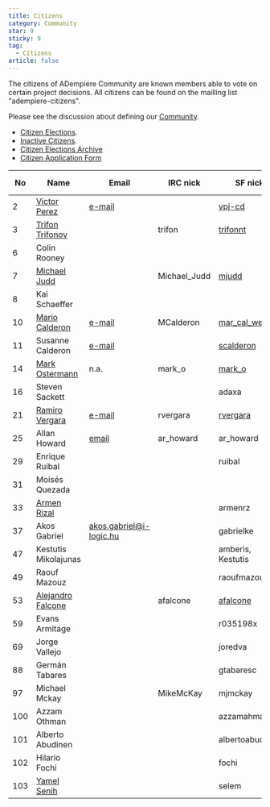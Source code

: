 ```yaml
---
title: Citizens
category: Community
star: 9
sticky: 9
tag:
  - Citizens
article: false
---
```


The citizens of ADempiere Community are known members able to vote on certain project decisions. All citizens can be found on the mailling list "adempiere-citizens".

Please see the discussion about defining our [Community](../community-detail.md).

- [Citizen Elections](citizen-elections.md).
- [Inactive Citizens](citizens-inactive.md).
- [Citizen Elections Archive](citizen-elections-archive.md)
- [Citizen Application Form](citizen-elections-form.md)

No | Name | Email | IRC nick | SF nick | Date of Entrance | Reference | Residence | Status
-- | -- | -- | -- | -- | -- | -- | -- | --
2 | [Victor Perez](https://wiki.adempiere.net/User:Vpj-cd) | [e-mail](mailto:victor.perez@e-evolution.com) |  | [vpj-cd](http://sourceforge.net/users/vpj-cd/) | 23.06.2009 | <http://e-evolution.com> | Mexico | Active
3 | [Trifon Trifonov](https://wiki.adempiere.net/User:Trifonnt) |  | trifon | [trifonnt](http://sourceforge.net/users/trifonnt) | 23.06.2009 | [www.d3soft.biz](http://www.d3soft.biz/) | Europe | Active
6 | Colin Rooney |  |  |  | 07.07.2009 |   | Ireland | Active
7 | [Michael Judd](https://wiki.adempiere.net/User:Juddm) |   | Michael_Judd | [mjudd](http://sourceforge.net/users/mjudd/) | 07.07.2009 | [www.akunagroup.com](http://www.akunagroup.com/) | England | Active
8 | Kai Schaeffer |  |  |  | 07.07.2009 |   | Germany | Active
10 | [Mario Calderon](https://wiki.adempiere.net/User:Mar_cal_westf) | [e-mail](mailto:mario.calderon@westfalia-it.com) | MCalderon | [mar_cal_westf](http://sourceforge.net/users/mar_cal_westf) | 07.07.2009 | [www.westfalia-it.com](http://www.westfalia-it.com/) | El Salvador | Active
11 | Susanne Calderon | [e-mail](mailto:susanne.de.calderon@westfalia-it.com) |  | [scalderon](http://sourceforge.net/users/scalderon) | 07.07.2009 | [www.westfalia-it.com](http://www.westfalia-it.com/) | El Salvador | Active
14 | [Mark Ostermann](https://wiki.adempiere.net/User:Mark_o) | n.a. | mark_o | [mark_o](http://sourceforge.net/users/mark_o) | 07.07.2009 | [www.metas.de](http://www.metas.de/) | Germany | Active
16 | Steven Sackett |  |  | adaxa | 18.07.2009 | [www.adaxa.com.au](http://www.adaxa.com.au/) | Australia | Active
21 | [Ramiro Vergara](https://wiki.adempiere.net/User:Rvergara) | [e-mail](mailto:ramiro.vergara@gmail.com) | rvergara | [rvergara](http://sourceforge.net/users/rvergara) | 2.08.2009 |   | Chile | Active
25 | Allan Howard | [email](mailto:ar_howard@internode.on.net) | ar_howard | ar_howard | 3.08.2009 | [Intouch Direct](http://www.intouchdirect.com.au/) | Australia | Active
29 | Enrique Ruibal |   |   | ruibal | 6.08.2009 |   | Mexico | Active
31 | Moisés Quezada |   |   |   | 6.08.2009 |   | Mexico | Active
33 | [Armen Rizal](https://wiki.adempiere.net/User:Armenrz) |   |   | armenrz | 11.08.2009 |   | Indonesia | Active
37 | Akos Gabriel | <akos.gabriel@i-logic.hu> |   | gabrielke | 24.08.2009 | [http://i-logic.hu](https://www.ixenit.com/hu) | Hungary | Active
47 | Kestutis Mikolajunas |   |   | amberis, Kestutis | 24.08.2009 |   |   | Active
49 | Raouf Mazouz |   |   | raoufmazouz | 24.08.2009 |   |   | Active
53 | [Alejandro Falcone](https://wiki.adempiere.net/User:Afalcone)  |   | afalcone | [afalcone](http://sourceforge.net/users/afalcone/) | 11.09.2009 | [http://www.openbiz.com.ar](http://www.openbiz.com.ar/) | Argentina | Active
59 | Evans Armitage |   |   | r035198x | 11.09.2009 |   |   | Active
69 | Jorge Vallejo |   |   | joredva | 11.09.2009 |   | Ecuador | Active
88 | Germán Tabares |   |   | gtabaresc | 12.01.2010 |   | Colombia | Active
97 | Michael Mckay |   | MikeMcKay | mjmckay | 08.04.2011 | - | Canada | Active
100 | Azzam Othman |   |   | azzamahmad | 16.07.2012 |   |   | Active
101 | Alberto Abudinen |   |   | albertoabudinen | 16.07.2012 |   |   | Active
102 | Hilario Fochi |   |   | fochi | 16.07.2012 |   |   | Active
103 | [Yamel Senih](https://wiki.adempiere.net/User:Yamel_Senih) |   |   | selem | 28.02.2015 | [http://erpcya.com](https://erpya.com/) | Venezuela | Active |
